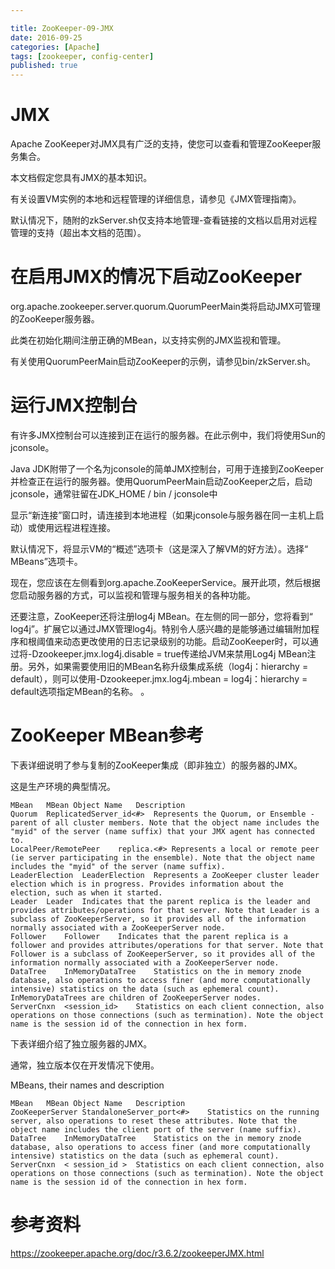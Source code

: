 ```yaml
---

title: ZooKeeper-09-JMX
date: 2016-09-25
categories: [Apache]
tags: [zookeeper, config-center]
published: true
---
```


# JMX

Apache ZooKeeper对JMX具有广泛的支持，使您可以查看和管理ZooKeeper服务集合。

本文档假定您具有JMX的基本知识。

有关设置VM实例的本地和远程管理的详细信息，请参见《JMX管理指南》。

默认情况下，随附的zkServer.sh仅支持本地管理-查看链接的文档以启用对远程管理的支持（超出本文档的范围）。

# 在启用JMX的情况下启动ZooKeeper

org.apache.zookeeper.server.quorum.QuorumPeerMain类将启动JMX可管理的ZooKeeper服务器。 

此类在初始化期间注册正确的MBean，以支持实例的JMX监视和管理。 

有关使用QuorumPeerMain启动ZooKeeper的示例，请参见bin/zkServer.sh。

# 运行JMX控制台

有许多JMX控制台可以连接到正在运行的服务器。在此示例中，我们将使用Sun的jconsole。

Java JDK附带了一个名为jconsole的简单JMX控制台，可用于连接到ZooKeeper并检查正在运行的服务器。使用QuorumPeerMain启动ZooKeeper之后，启动jconsole，通常驻留在JDK_HOME / bin / jconsole中

显示“新连接”窗口时，请连接到本地进程（如果jconsole与服务器在同一主机上启动）或使用远程进程连接。

默认情况下，将显示VM的“概述”选项卡（这是深入了解VM的好方法）。选择“ MBeans”选项卡。

现在，您应该在左侧看到org.apache.ZooKeeperService。展开此项，然后根据您启动服务器的方式，可以监视和管理与服务相关的各种功能。

还要注意，ZooKeeper还将注册log4j MBean。在左侧的同一部分，您将看到“ log4j”。扩展它以通过JMX管理log4j。特别令人感兴趣的是能够通过编辑附加程序和根阈值来动态更改使用的日志记录级别的功能。启动ZooKeeper时，可以通过将-Dzookeeper.jmx.log4j.disable = true传递给JVM来禁用Log4j MBean注册。另外，如果需要使用旧的MBean名称升级集成系统（log4j：hierarchy = default），则可以使用-Dzookeeper.jmx.log4j.mbean = log4j：hierarchy = default选项指定MBean的名称。 。

# ZooKeeper MBean参考

下表详细说明了参与复制的ZooKeeper集成（即非独立）的服务器的JMX。

 这是生产环境的典型情况。

```
MBean	MBean Object Name	Description
Quorum	ReplicatedServer_id<#>	Represents the Quorum, or Ensemble - parent of all cluster members. Note that the object name includes the "myid" of the server (name suffix) that your JMX agent has connected to.
LocalPeer/RemotePeer	replica.<#>	Represents a local or remote peer (ie server participating in the ensemble). Note that the object name includes the "myid" of the server (name suffix).
LeaderElection	LeaderElection	Represents a ZooKeeper cluster leader election which is in progress. Provides information about the election, such as when it started.
Leader	Leader	Indicates that the parent replica is the leader and provides attributes/operations for that server. Note that Leader is a subclass of ZooKeeperServer, so it provides all of the information normally associated with a ZooKeeperServer node.
Follower	Follower	Indicates that the parent replica is a follower and provides attributes/operations for that server. Note that Follower is a subclass of ZooKeeperServer, so it provides all of the information normally associated with a ZooKeeperServer node.
DataTree	InMemoryDataTree	Statistics on the in memory znode database, also operations to access finer (and more computationally intensive) statistics on the data (such as ephemeral count). InMemoryDataTrees are children of ZooKeeperServer nodes.
ServerCnxn	<session_id>	Statistics on each client connection, also operations on those connections (such as termination). Note the object name is the session id of the connection in hex form.
```

下表详细介绍了独立服务器的JMX。 

通常，独立版本仅在开发情况下使用。

MBeans, their names and description

```
MBean	MBean Object Name	Description
ZooKeeperServer	StandaloneServer_port<#>	Statistics on the running server, also operations to reset these attributes. Note that the object name includes the client port of the server (name suffix).
DataTree	InMemoryDataTree	Statistics on the in memory znode database, also operations to access finer (and more computationally intensive) statistics on the data (such as ephemeral count).
ServerCnxn	< session_id >	Statistics on each client connection, also operations on those connections (such as termination). Note the object name is the session id of the connection in hex form.
```

# 参考资料

https://zookeeper.apache.org/doc/r3.6.2/zookeeperJMX.html

